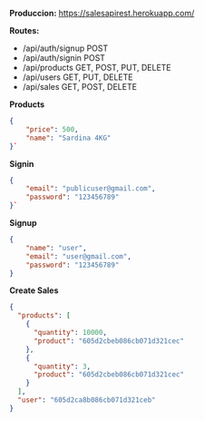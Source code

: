 

**Produccion:**  https://salesapirest.herokuapp.com/

**Routes:**

- /api/auth/signup POST
- /api/auth/signin  POST
- /api/products   GET, POST, PUT, DELETE
- /api/users     GET, PUT, DELETE
- /api/sales     GET, POST, DELETE

**Products**
```json
{
    "price": 500,
    "name": "Sardina 4KG"
}`
```
**Signin**
```json
{
    "email": "publicuser@gmail.com",
    "password": "123456789"
}`
```
**Signup**
```json
{
    "name": "user",
    "email": "user@gmail.com",
    "password": "123456789"
}
```
**Create Sales**

```json
{
  "products": [
    {
      "quantity": 10000,
      "product": "605d2cbeb086cb071d321cec"
    },
    {
      "quantity": 3,
      "product": "605d2cbeb086cb071d321cec"
    }
  ],
  "user": "605d2ca8b086cb071d321ceb"
}
```

